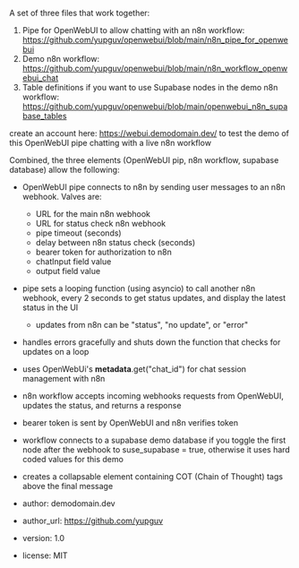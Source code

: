 A set of three files that work together:
  1. Pipe for OpenWebUI to allow chatting with an n8n workflow: https://github.com/yupguv/openwebui/blob/main/n8n_pipe_for_openwebui
  2. Demo n8n workflow: https://github.com/yupguv/openwebui/blob/main/n8n_workflow_openwebui_chat
  3. Table definitions if you want to use Supabase nodes in the demo n8n workflow: https://github.com/yupguv/openwebui/blob/main/openwebui_n8n_supabase_tables

create an account here: https://webui.demodomain.dev/ to test the demo of this OpenWebUI pipe chatting with a live n8n workflow

Combined, the three elements (OpenWebUI pip, n8n workflow, supabase database) allow the following:
- OpenWebUI pipe connects to n8n by sending user messages to an n8n webhook. Valves are:
    - URL for the main n8n webhook
    - URL for status check n8n webhook
    - pipe timeout (seconds)
    - delay between n8n status check (seconds)
    - bearer token for authorization to n8n
    - chatInput field value
    - output field value
- pipe sets a looping function (using asyncio) to call another n8n webhook, every 2 seconds to get status updates, and display the latest status in the UI
  - updates from n8n can be "status", "no update", or "error"
- handles errors gracefully and shuts down the function that checks for updates on a loop
- uses OpenWebUi's __metadata__.get("chat_id") for chat session management with n8n
- n8n workflow accepts incoming webhooks requests from OpenWebUI, updates the status, and returns a response
- bearer token is sent by OpenWebUI and n8n verifies token
- workflow connects to a supabase demo database if you toggle the first node after the webhook to suse_supabase = true, otherwise it uses hard coded values for this demo
- creates a collapsable element containing COT (Chain of Thought) <thinking> tags above the final message
  
- author: demodomain.dev
- author_url: https://github.com/yupguv
- version: 1.0
- license: MIT
